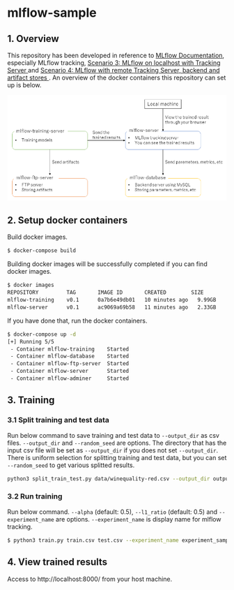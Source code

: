 # mlflow-sample
## 1. Overview

This repository has been developed in reference to [MLflow Documentation](https://mlflow.org/docs/latest/index.html), especially MLflow tracking, [Scenario 3: MLflow on localhost with Tracking Server
](https://mlflow.org/docs/latest/tracking.html#scenario-3-mlflow-on-localhost-with-tracking-server) and [Scenario 4: MLflow with remote Tracking Server, backend and artifact stores
](https://mlflow.org/docs/latest/tracking.html#scenario-4-mlflow-with-remote-tracking-server-backend-and-artifact-stores). An overview of the docker containers this repository can set up is below. 

![overview](images/overview_en.png)

## 2. Setup docker containers

Build docker images.

```bash
$ docker-compose build
```

Building docker images will be successfully completed if you can find docker images.

```bash
$ docker images
REPOSITORY         TAG       IMAGE ID       CREATED        SIZE
mlflow-training    v0.1      0a7b6e49db01   10 minutes ago   9.99GB
mlflow-server      v0.1      ac9069a69b58   11 minutes ago   2.33GB
```

If you have done that, run the docker containers.

```bash
$ docker-compose up -d
[+] Running 5/5
 - Container mlflow-training    Started
 - Container mlflow-database    Started
 - Container mlflow-ftp-server  Started
 - Container mlflow-server      Started
 - Container mlflow-adminer     Started
```

## 3. Training
### 3.1 Split training and test data

Run below command to save training and test data to `--output_dir` as csv files. `--output_dir` and `--random_seed` are options. The directory that has the input csv file will be set as `--output_dir` if you does not set `--output_dir`. There is uniform selection for splitting training and test data, but you can set `--random_seed` to get various splitted results.


```bash
python3 split_train_test.py data/winequality-red.csv --output_dir output --random_seed 40
```

### 3.2 Run training

Run below command. `--alpha` (default: 0.5), `--l1_ratio` (default: 0.5) and `--experiment_name` are options. `--experiment_name` is display name for mlflow tracking.

```bash
$ python3 train.py train.csv test.csv --experiment_name experiment_sample --alpha 0.5 --l1_ratio 0.5
```

## 4. View trained results

Access to http://localhost:8000/ from your host machine.
